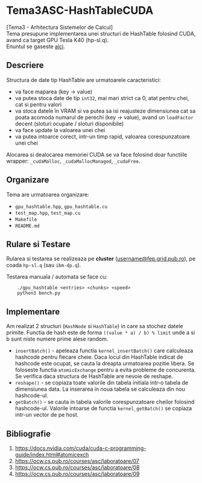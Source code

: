 # Tema3ASC-HashTableCUDA
[Tema3 - Arhitectura Sistemelor de Calcul] <br>
Tema presupune implementarea unei structuri de HashTable folosind CUDA, avand ca target GPU Tesla K40 (hp-sl.q).<br>
Enuntul se gaseste [aici](https://ocw.cs.pub.ro/courses/asc/teme/tema3).

## Descriere 
Structura de date tip HashTable are urmatoarele caracteristici:
- va face maparea (key → value)
- va putea stoca date de tip `int32`, mai mari strict ca 0, atat pentru chei, cat si pentru valori
- va stoca datele în VRAM si va putea sa isi reajusteze dimensiunea cat sa poata acomoda numarul de perechi (key → value), avand un `loadFactor` decent (sloturi ocupate / sloturi disponibile)
- va face update la valoarea unei chei
- va putea intoarce corect, intr-un timp rapid, valoarea corespunzatoare unei chei

Alocarea si dealocarea memoriei CUDA se va face folosind doar functiile wrapper: `_cudaMalloc`, `_cudaMallocManaged`, `_cudaFree`.

## Organizare
Tema are urmatoarea organizare:
- `gpu_hashtable.hpp`, `gpu_hashtable.cu`
- `test_map.hpp`, `test_map.cu`
- `Makefile`
- `README.md `

## Rulare si Testare
Rularea si testarea se realizeaza pe **cluster** (username@fep.grid.pub.ro), pe coada `hp-sl.q` (sau  `ibm-dp.q`).

Testarea manuala / automata se face cu:
```shell
    ./gpu_hashtable <entries> <chunks> <speed>
    python3 bench.py
```

## Implementare
Am realizat 2 structuri (`HashNode` si `HashTable`) in care sa stochez 
datele primite. Functia de hash este de forma `((value * a) / b) % limit`  unde a si b sunt
niste numere prime alese random.

- `insertBatch()` - apeleaza functia `kernel_insertBatch()` care calculeaza 
hashcode pentru fiecare cheie. Daca locul din HashTable indicat de hashcode este
ocupat, se cauta la dreapta urmatoarea pozitie libera. Se foloseste functia 
`atomicExchange` pentru a evita probleme de concurenta. Se verifica daca structura
de HashTable are nevoie de reshape. 
- `reshape()` - se copiaza toate valorile din tabela initiala intr-o tabela de
dimensiunea data. La inserarea in noua tabela se calculeaza din nou hashcode-ul.
- `getBatch()` - se cauta in tabela valorile corespunzatoare cheilor folosind
hashcode-ul. Valorile intoarse de functia `kernel_getBatch()` se copiaza intr-un 
vector de pe host.

## Bibliografie
1. https://docs.nvidia.com/cuda/cuda-c-programming-guide/index.html#atomicexch
2. https://ocw.cs.pub.ro/courses/asc/laboratoare/07
3. https://ocw.cs.pub.ro/courses/asc/laboratoare/08
4. https://ocw.cs.pub.ro/courses/asc/laboratoare/09


